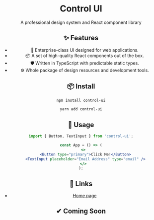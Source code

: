 <h1 align="center">Control UI</h1>

<div align="center">

A professional design system and React component library

## ✨ Features

- 🌈 Enterprise-class UI designed for web applications.
- 📦 A set of high-quality React components out of the box.
- 🛡 Written in TypeScript with predictable static types.
- ⚙️ Whole package of design resources and development tools.

## 📦 Install

```bash
npm install control-ui
```

```bash
yarn add control-ui
```

## 🔨 Usage

```jsx
import { Button, TextInput } from 'control-ui';

const App = () => (
  <>
    <Button type="primary">Click Me!</Button>
    <TextInput placeholder="Email Address" type="email" />
  </>
);
```

## 🔗 Links

- [Home page](https://www.controlui.co.uk/)


## ✔ Coming Soon
